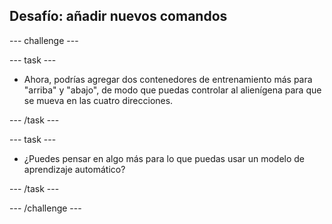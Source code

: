 ## Desafío: añadir nuevos comandos

--- challenge ---

--- task ---

+ Ahora, podrías agregar dos contenedores de entrenamiento más para "arriba" y "abajo", de modo que puedas controlar al alienígena para que se mueva en las cuatro direcciones.

--- /task ---

--- task ---

+ ¿Puedes pensar en algo más para lo que puedas usar un modelo de aprendizaje automático?

--- /task ---

--- /challenge ---

